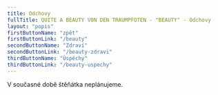 ```yaml
---
title: Odchovy
fullTitle: QUITE A BEAUTY VON DEN TRAUMPFOTEN - "BEAUTY" - Odchovy
layout: "popis"
firstButtonName: "zpět"
firstButtonLink: "/beauty"
secondButtonName: "Zdraví"
secondButtonLink: "/beauty-zdravi"
thirdButtonName: "Úspěchy"
thirdButtonLink: "/beauty-uspechy"
---
```

V současné době štěňátka neplánujeme.
